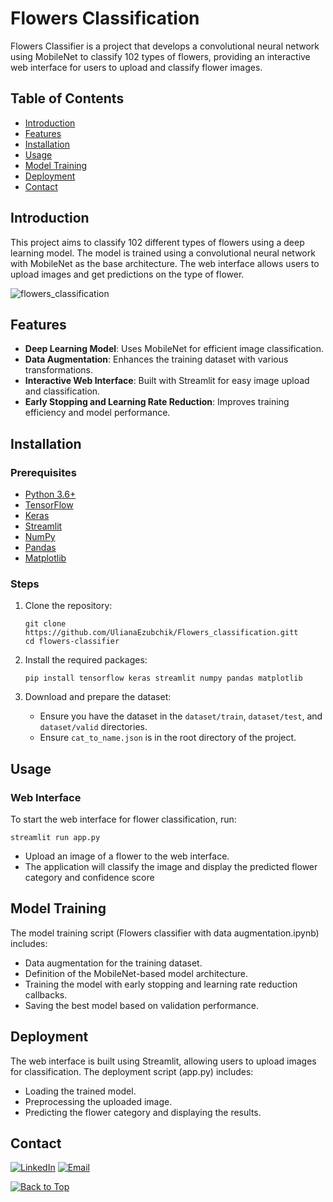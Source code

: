 # Flowers Classification
Flowers Classifier is a project that develops a convolutional neural network using MobileNet to classify 102 types of flowers, providing an interactive web interface for users to upload and classify flower images.
## Table of Contents
- [Introduction](#introduction)
- [Features](#features)
- [Installation](#installation)
- [Usage](#usage)
- [Model Training](#model-training)
- [Deployment](#deployment)
- [Contact](#contact)

## Introduction
This project aims to classify 102 different types of flowers using a deep learning model. The model is trained using a convolutional neural network with MobileNet as the base architecture. The web interface allows users to upload images and get predictions on the type of flower.

![flowers_classification](https://github.com/UlianaEzubchik/Flowers_classification/assets/88460922/51ad5dbc-df5c-410a-921c-4141be113e89)

## Features
- **Deep Learning Model**: Uses MobileNet for efficient image classification.
- **Data Augmentation**: Enhances the training dataset with various transformations.
- **Interactive Web Interface**: Built with Streamlit for easy image upload and classification.
- **Early Stopping and Learning Rate Reduction**: Improves training efficiency and model performance.

## Installation

### Prerequisites
- [Python 3.6+](https://www.python.org/downloads/)
- [TensorFlow](https://www.tensorflow.org/install)
- [Keras](https://keras.io/getting_started/)
- [Streamlit](https://docs.streamlit.io/library/get-started/installation)
- [NumPy](https://numpy.org/install/)
- [Pandas](https://pandas.pydata.org/pandas-docs/stable/getting_started/install.html)
- [Matplotlib](https://matplotlib.org/stable/users/installing.html)


### Steps
1. Clone the repository:
    ```
    git clone https://github.com/UlianaEzubchik/Flowers_classification.gitt
    cd flowers-classifier
    ```

2. Install the required packages:
    ```
    pip install tensorflow keras streamlit numpy pandas matplotlib
    ```

3. Download and prepare the dataset:
    - Ensure you have the dataset in the `dataset/train`, `dataset/test`, and `dataset/valid` directories.
    - Ensure `cat_to_name.json` is in the root directory of the project.
  
## Usage

### Web Interface
To start the web interface for flower classification, run:
```
streamlit run app.py
```
- Upload an image of a flower to the web interface.
- The application will classify the image and display the predicted flower category and confidence score

## Model Training
The model training script (Flowers classifier with data augmentation.ipynb) includes:
  - Data augmentation for the training dataset.
  - Definition of the MobileNet-based model architecture.
  - Training the model with early stopping and learning rate reduction callbacks.
  - Saving the best model based on validation performance. 

## Deployment
The web interface is built using Streamlit, allowing users to upload images for classification. The deployment script (app.py) includes:
- Loading the trained model.
- Preprocessing the uploaded image.
- Predicting the flower category and displaying the results.

## Contact
[![LinkedIn](https://img.shields.io/badge/-LinkedIn-blue?style=flat-square&logo=Linkedin&logoColor=white&link=https://www.linkedin.com/in/ulyana-yezubchyk/)](https://www.linkedin.com/in/ulyana-yezubchyk/)
[![Email](https://img.shields.io/badge/Email-ulyaa.071@gmail.com-green.svg)](mailto:your_email@example.com)

[![Back to Top](https://img.shields.io/badge/-Back_to_Top-blue?style=flat-square)](#Flowers-Classification)

